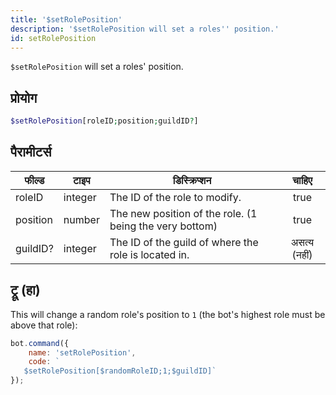 ```yaml
---
title: '$setRolePosition'
description: '$setRolePosition will set a roles'' position.'
id: setRolePosition
---
```


`$setRolePosition` will set a roles' position.

## प्रोयोग

```php
$setRolePosition[roleID;position;guildID?]
```

## पैरामीटर्स

| फील्ड    | टाइप    | डिस्क्रिप्शन                                            |    चाहिए     |
| -------- | ------- | ------------------------------------------------------- |:------------:|
| roleID   | integer | The ID of the role to modify.                           |     true     |
| position | number  | The new position of the role. (1 being the very bottom) |     true     |
| guildID? | integer | The ID of the guild of where the role is located in.    | असत्य (नहीं) |

## ट्रू (हा)

This will change a random role's position to `1` (the bot's highest role must be above that role):

```javascript
bot.command({
    name: 'setRolePosition',
    code: `
   $setRolePosition[$randomRoleID;1;$guildID]`
});
```